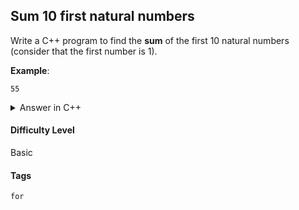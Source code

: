 ## Sum 10 first natural numbers

Write a C++ program to find the **sum** of the first 10 natural numbers (consider that the first number is 1).

**Example**:

```console
55
```

<details>
<summary>Answer in C++</summary>

```cpp
#include <iostream>

using namespace std;

int main(){

    int i;
    int sum;

    sum = 0;

    for (i = 1; i<= 10; i++) {
        sum = sum + i;
    }

    cout << sum << endl;
}
```

</details>

#### Difficulty Level

Basic

#### Tags

```for```
